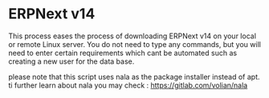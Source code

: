 # ERPNext v14

This process eases the process of downloading ERPNext v14 on your local or remote Linux server.
You do not need to type any commands, but you will need to enter certain requirements which cant be automated such as creating a new user for the data base. 

please note that this script uses nala as the package installer instead of apt. ti further learn about nala you may check : https://gitlab.com/volian/nala 
